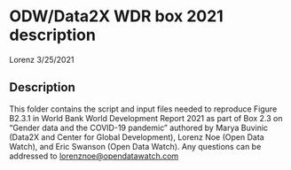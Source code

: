 ODW/Data2X WDR box 2021 description
================
Lorenz
3/25/2021

## Description

This folder contains the script and input files needed to reproduce
Figure B2.3.1 in World Bank World Development Report 2021 as part of Box
2.3 on “Gender data and the COVID-19 pandemic” authored by Marya Buvinic
(Data2X and Center for Global Development), Lorenz Noe (Open Data
Watch), and Eric Swanson (Open Data Watch). Any questions can be
addressed to <lorenznoe@opendatawatch.com>
